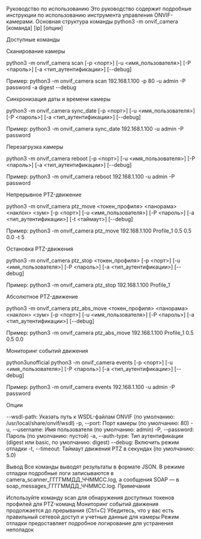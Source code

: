 Руководство по использованию
Это руководство содержит подробные инструкции по использованию инструмента управления ONVIF-камерами.
Основная структура команды
python3 -m onvif_camera [команда] [ip] [опции]

Доступные команды

Сканирование камеры

python3 -m onvif_camera scan <ip> [-p <порт>] [-u <имя_пользователя>] [-P <пароль>] [-a <тип_аутентификации>] [--debug]

Пример:
python3 -m onvif_camera scan 192.168.1.100 -p 80 -u admin -P password -a digest --debug


Синхронизация даты и времени камеры

python3 -m onvif_camera sync_date <ip> [-p <порт>] [-u <имя_пользователя>] [-P <пароль>] [-a <тип_аутентификации>] [--debug]

Пример:
python3 -m onvif_camera sync_date 192.168.1.100 -u admin -P password


Перезагрузка камеры

python3 -m onvif_camera reboot <ip> [-p <порт>] [-u <имя_пользователя>] [-P <пароль>] [-a <тип_аутентификации>] [--debug]

Пример:
python3 -m onvif_camera reboot 192.168.1.100 -u admin -P password


Непрерывное PTZ-движение

python3 -m onvif_camera ptz_move <ip> <токен_профиля> <панорама> <наклон> <зум> [-p <порт>] [-u <имя_пользователя>] [-P <пароль>] [-a <тип_аутентификации>] [-t <таймаут>] [--debug]

Пример:
python3 -m onvif_camera ptz_move 192.168.1.100 Profile_1 0.5 0.5 0.0 -t 5


Остановка PTZ-движения

python3 -m onvif_camera ptz_stop <ip> <токен_профиля> [-p <порт>] [-u <имя_пользователя>] [-P <пароль>] [-a <тип_аутентификации>] [--debug]

Пример:
python3 -m onvif_camera ptz_stop 192.168.1.100 Profile_1


Абсолютное PTZ-движение

python3 -m onvif_camera ptz_abs_move <ip> <токен_профиля> <панорама> <наклон> <зум> [-p <порт>] [-u <имя_пользователя>] [-P <пароль>] [-a <тип_аутентификации>] [--debug]

Пример:
python3 -m onvif_camera ptz_abs_move 192.168.1.100 Profile_1 0.5 0.5 0.0


Мониторинг событий движения

python3unofficial
python3 -m onvif_camera events <ip> [-p <порт>] [-u <имя_пользователя>] [-P <пароль>] [-a <тип_аутентификации>] [--debug]

Пример:
python3 -m onvif_camera events 192.168.1.100 -u admin -P password

Опции

--wsdl-path: Указать путь к WSDL-файлам ONVIF (по умолчанию: /usr/local/share/onvif/wsdl)
-p, --port: Порт камеры (по умолчанию: 80)
-u, --username: Имя пользователя (по умолчанию: admin)
-P, --password: Пароль (по умолчанию: пустой)
-a, --auth-type: Тип аутентификации (digest или basic, по умолчанию: digest)
--debug: Включить режим отладки
-t, --timeout: Таймаут движения PTZ в секундах (по умолчанию: 5.0)

Вывод
Все команды выводят результаты в формате JSON. В режиме отладки подробные логи записываются в camera_scanner_ГГГГММДД_ЧЧММСС.log, а сообщения SOAP — в soap_messages_ГГГГММДД_ЧЧММСС.log.
Примечания

Используйте команду scan для обнаружения доступных токенов профилей для PTZ-команд
Мониторинг событий движения продолжается до прерывания (Ctrl+C)
Убедитесь, что у вас есть правильный сетевой доступ и учетные данные для камеры
Режим отладки предоставляет подробное логирование для устранения неполадок

